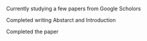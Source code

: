 
Currently studying a few papers from Google Scholors 

Completed writing Abstarct and Introduction

Completed the paper
